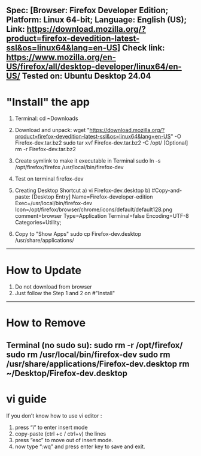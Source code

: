 Spec: [Browser: Firefox Developer Edition;  Platform: Linux 64-bit; Language: English (US); Link: <https://download.mozilla.org/?product=firefox-devedition-latest-ssl&os=linux64&lang=en-US>]
Check link: <https://www.mozilla.org/en-US/firefox/all/desktop-developer/linux64/en-US/>
Tested on: Ubuntu Desktop 24.04
---------------------------------------------------------------------------
# "Install" the app
1. Terminal: 
    cd ~Downloads
2. Download and unpack:
    wget "https://download.mozilla.org/?product=firefox-devedition-latest-ssl&os=linux64&lang=en-US" -O Firefox-dev.tar.bz2
    sudo tar xvf Firefox-dev.tar.bz2 -C /opt/
    [Optional] rm -r Firefox-dev.tar.bz2
3. Create symlink to make it executable in Terminal
    sudo ln -s /opt/firefox/firefox /usr/local/bin/firefox-dev
4. Test on terminal
    firefox-dev
5. Creating Desktop Shortcut
    a) vi Firefox-dev.desktop
    b) #Copy-and-paste:
[Desktop Entry]
Name=Firefox-developer-edition
Exec=/usr/local/bin/firefox-dev
Icon=/opt/firefox/browser/chrome/icons/default/default128.png
comment=browser
Type=Application
Terminal=false
Encoding=UTF-8
Categories=Utility;

6. Copy to "Show Apps"
    sudo cp Firefox-dev.desktop /usr/share/applications/
   
---------------------------------------------------------------------------
# How to Update
1. Do not download from browser
2. Just follow the Step 1 and 2 on #"Install"
---------------------------------------------------------------------------
# How to Remove
Terminal (no sudo su):
sudo rm -r /opt/firefox/
sudo rm /usr/local/bin/firefox-dev
sudo rm /usr/share/applications/Firefox-dev.desktop
rm ~/Desktop/Firefox-dev.desktop
---------------------------------------------------------------------------
# vi guide
If you don’t know how to use vi editor :
1. press “i” to enter insert mode
2. copy-paste (ctrl +c / ctrl+v) the lines
3. press “esc” to move out of insert mode.
4. now type “:wq” and press enter key to save and exit.
